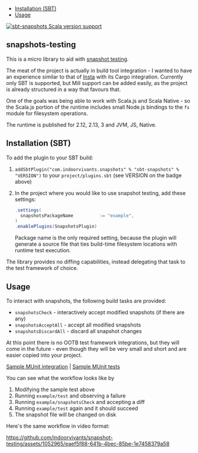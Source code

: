 <!--toc:start-->
- [Installation (SBT)](#installation-sbt)
- [Usage](#usage)
<!--toc:end-->
[![sbt-snapshots Scala version support](https://index.scala-lang.org/indoorvivants/snapshot-testing/sbt-snapshots/latest.svg)](https://index.scala-lang.org/indoorvivants/snapshot-testing/sbt-snapshots)

## snapshots-testing

This is a micro library to aid with [snapshot testing](https://jestjs.io/docs/snapshot-testing).

The meat of the project is actually in build tool integration - I wanted to
have an experience similar to that of [Insta](https://insta.rs/docs/cli/) with 
its Cargo integration. Currently only SBT is supported, but Mill support 
can be added easily, as the project is already structured in a way that favours that.

One of the goals was being able to work with Scala.js and Scala Native - so the Scala.js portion of the runtime includes small Node.js bindings
to the `fs` module for filesystem operations.

The runtime is published for 2.12, 2.13, 3 and JVM, JS, Native.


## Installation (SBT)
To add the plugin to your SBT build:

1. `addSbtPlugin("com.indoorvivants.snapshots" % "sbt-snapshots" % "VERSION")` to your `project/plugins.sbt` (see VERSION on the badge above)
2. In the project where you would like to use snapshot testing, add these settings:

    ```scala
    .settings(
      snapshotsPackageName          := "example",
    )
    .enablePlugins(SnapshotsPlugin)
    ```

    Package name is the only required setting, because the plugin will 
    generate a source file that ties build-time filesystem locations with 
    runtime test execution.

The library provides no diffing capabilities, instead delegating that 
task to the test framework of choice.

## Usage

To interact with snapshots, the following build tasks are provided:

- `snapshotsCheck` - interactively accept modified snapshots (if there are any)
- `snapshotsAcceptAll` - accept all modified snapshots
- `snapshotsDiscardAll` - discard all snapshot changes


At this point there is no OOTB test framework integrations, but they will come in the future - even though they will be very small and short and are easier copied into your project.  

[Sample MUnit integration](modules/example/src/test/scala/MunitSnapshotsIntegration.scala) | 
[Sample MUnit tests](modules/example/src/test/scala/MunitExampleTests.scala)

You can see what the workflow looks like by

1. Modifying the sample test above
2. Running `example/test` and observing a failure
3. Running `example/snapshotsCheck` and accepting a diff
4. Running `example/test` again and it should succeed
5. The snapshot file will be changed on disk

Here's the same workflow in video format:

https://github.com/indoorvivants/snapshot-testing/assets/1052965/eaef5f88-641b-4bec-85be-1e7458379a58



